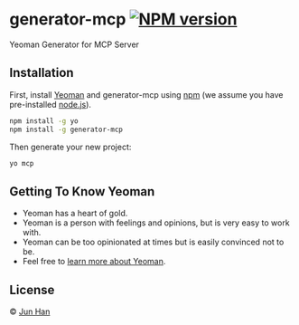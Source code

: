 # generator-mcp [![NPM version][npm-image]][npm-url]

Yeoman Generator for MCP Server

## Installation

First, install [Yeoman](http://yeoman.io) and generator-mcp using [npm](https://www.npmjs.com/) (we assume you have pre-installed [node.js](https://nodejs.org/)).

```bash
npm install -g yo
npm install -g generator-mcp
```

Then generate your new project:

```bash
yo mcp
```

## Getting To Know Yeoman

 * Yeoman has a heart of gold.
 * Yeoman is a person with feelings and opinions, but is very easy to work with.
 * Yeoman can be too opinionated at times but is easily convinced not to be.
 * Feel free to [learn more about Yeoman](http://yeoman.io/).

## License

 © [Jun Han](https://github.com/formulahendry)


[npm-image]: https://badge.fury.io/js/generator-mcp.svg
[npm-url]: https://npmjs.org/package/generator-mcp
